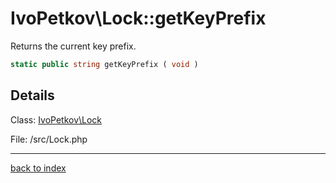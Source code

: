 # IvoPetkov\Lock::getKeyPrefix

Returns the current key prefix.

```php
static public string getKeyPrefix ( void )
```

## Details

Class: [IvoPetkov\Lock](ivopetkov.lock.class.md)

File: /src/Lock.php

---

[back to index](index.md)

